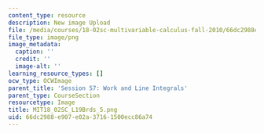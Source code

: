 ```yaml
---
content_type: resource
description: New image Upload
file: /media/courses/18-02sc-multivariable-calculus-fall-2010/66dc2988e907e02a37161500ecc86a74_MIT18_02SC_L19Brds_5.png
file_type: image/png
image_metadata:
  caption: ''
  credit: ''
  image-alt: ''
learning_resource_types: []
ocw_type: OCWImage
parent_title: 'Session 57: Work and Line Integrals'
parent_type: CourseSection
resourcetype: Image
title: MIT18_02SC_L19Brds_5.png
uid: 66dc2988-e907-e02a-3716-1500ecc86a74
---
```

